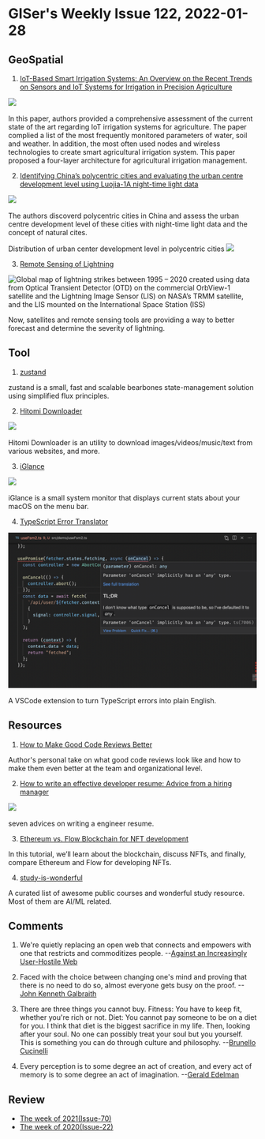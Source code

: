 # GISer's Weekly Issue 122, 2022-01-28

## GeoSpatial

1. [IoT-Based Smart Irrigation Systems: An Overview on the Recent Trends on Sensors and IoT Systems for Irrigation in Precision Agriculture](https://www.mdpi.com/1424-8220/20/4/1042/htm)

![](https://www.mdpi.com/sensors/sensors-20-01042/article_deploy/html/images/sensors-20-01042-g030.png)

In this paper, authors provided a comprehensive assessment of the current state of the art regarding IoT irrigation systems for agriculture. The paper complied a list of the most frequently monitored parameters of water, soil and weather. In addition, the most often used nodes and wireless technologies to create smart agricultural irrigation system. This paper proposed a four-layer architecture for agricultural irrigation management.

2. [Identifying China’s polycentric cities and evaluating the urban centre development level using Luojia-1A night-time light data](https://www.tandfonline.com/doi/full/10.1080/19475683.2022.2026472?af=R)

![](https://www.tandfonline.com/na101/home/literatum/publisher/tandf/journals/content/tagi20/0/tagi20.ahead-of-print/19475683.2022.2026472/20220124/images/medium/tagi_a_2026472_f0002_oc.jpg)

The authors discoverd polycentric cities in China and assess the urban centre development level of these cities with night-time light data and the concept of natural cites.

Distribution of urban center development level in polycentric cities
![](https://www.tandfonline.com/na101/home/literatum/publisher/tandf/journals/content/tagi20/0/tagi20.ahead-of-print/19475683.2022.2026472/20220124/images/medium/tagi_a_2026472_f0004_oc.jpg)

3. [Remote Sensing of Lightning](https://www.gislounge.com/remote-sensing-of-lightning/)

![Global map of lightning strikes between 1995 – 2020 created using data from Optical Transient Detector (OTD) on the commercial OrbView-1 satellite and the Lightning Image Sensor (LIS) on NASA’s TRMM satellite, and the LIS mounted on the International Space Station (ISS)](https://cdn.shortpixel.ai/spai/w_801+q_glossy+ret_img+to_webp/https://www.gislounge.com/wp-content/uploads/2022/01/map-lightning-earth-nasa-2020.jpg)

Now, satellites and remote sensing tools are providing a way to better forecast and determine the severity of lightning.

## Tool

1. [zustand](https://github.com/pmndrs/zustand)

zustand is a small, fast and scalable bearbones state-management solution using simplified flux principles.

2. [Hitomi Downloader](https://github.com/KurtBestor/Hitomi-Downloader)

![](https://github.com/KurtBestor/Hitomi-Downloader/raw/master/imgs/how_to_download.gif)

Hitomi Downloader is an utility to download images/videos/music/text from various websites, and more.

3. [iGlance](https://github.com/iglance/iGlance)

![](https://github.com/iglance/iGlance/raw/master/readme_images/iGlance_Preview.png)

iGlance is a small system monitor that displays current stats about your macOS on the menu bar.

4. [TypeScript Error Translator](https://marketplace.visualstudio.com/items?itemName=mattpocock.ts-error-translator#tserror)

![](https://raw.githubusercontent.com/mattpocock/ts-error-translator/main/assets/screenshot.png)

A VSCode extension to turn TypeScript errors into plain English.

## Resources

1. [How to Make Good Code Reviews Better](https://stackoverflow.blog/2019/09/30/how-to-make-good-code-reviews-better/)

Author's personal take on what good code reviews look like and how to make them even better at the team and organizational level.

2. [How to write an effective developer resume: Advice from a hiring manager](https://stackoverflow.blog/2020/11/25/how-to-write-an-effective-developer-resume-advice-from-a-hiring-manager/)

![](https://lh3.googleusercontent.com/bzI4tcVJ38xcr704IrZfMKHeYYs6T5J2Ez1wWDoRYC6bfcm0NpzdFv66GlopWyHguldMy25lL3oW5j31AdwXQ_FMH2e_HmFiGzBOOkvUnbW9XJeuJ3yE242oLQHzIsojPPdOeCYg)

seven advices on writing a engineer resume.

3. [Ethereum vs. Flow Blockchain for NFT development](https://blog.logrocket.com/ethereum-flow-blockchain-nft-development/)

In this tutorial, we’ll learn about the blockchain, discuss NFTs, and finally, compare Ethereum and Flow for developing NFTs.

4. [study-is-wonderful](https://github.com/xioacd99/study-is-wonderful)

A curated list of awesome public courses and wonderful study resource. Most of them are AI/ML related.

## Comments

1.  We're quietly replacing an open web that connects and empowers with one that restricts and commoditizes people.
    --[Against an Increasingly User-Hostile Web](https://neustadt.fr/essays/against-a-user-hostile-web/#/)

2.  Faced with the choice between changing one's mind and proving that there is no need to do so, almost everyone gets busy on the proof.
    --[John Kenneth Galbraith](https://quoteinvestigator.com/2018/05/17/change-view/#/)

3.  There are three things you cannot buy. Fitness: You have to keep fit, whether you're rich or not. Diet: You cannot pay someone to be on a diet for you. I think that diet is the biggest sacrifice in my life. Then, looking after your soul. No one can possibly treat your soul but you yourself. This is something you can do through culture and philosophy.
    --[Brunello Cucinelli](https://click.convertkit-mail4.com/e5ugrrpvxxu7hz7503i5/08hwh9hmq7zz28il/aHR0cHM6Ly9vbS5jby8yMDE1LzA0LzI3L2JydW5lbGxvLWN1Y2luZWxsaS0yLw==)

4.  Every perception is to some degree an act of creation, and every act of memory is to some degree an act of imagination.
    --[Gerald Edelman](https://fs.blog/spacing-effect/)

## Review

- [The week of 2021(Issue-70)](https://github.com/lkcozy/weekly/blob/master/docs/2021/issue-70.md)
- [The week of 2020(Issue-22)](https://github.com/lkcozy/weekly/blob/master/docs/2020/issue-22.md)
